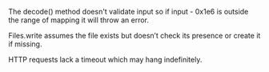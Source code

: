 The decode() method doesn't validate input so if input - 0x1e6 is outside the range of mapping it will throw an error.

Files.write assumes the file exists but doesn’t check its presence or create it if missing.

HTTP requests lack a timeout which may hang indefinitely.